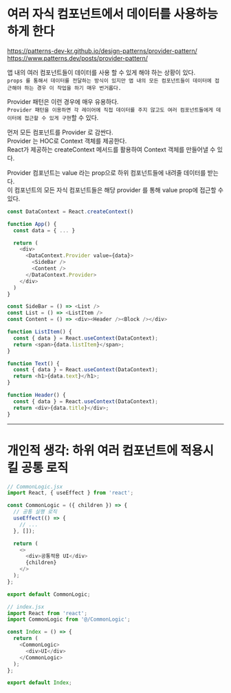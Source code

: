 # 여러 자식 컴포넌트에서 데이터를 사용하능하게 한다

https://patterns-dev-kr.github.io/design-patterns/provider-pattern/  
https://www.patterns.dev/posts/provider-pattern/

앱 내의 여러 컴포넌트들이 데이터를 사용 할 수 있게 해야 하는 상황이 있다.  
`props 를 통해서 데이터를 전달하는 방식이 있지만 앱 내의 모든 컴포넌트들이 데이터에 접근해야 하는 경우 이 작업을 하기 매우 번거롭다.`

Provider 패턴은 이런 경우에 매우 유용하다.  
`Provider 패턴을 이용하면 각 레이어에 직접 데이터를 주지 않고도 여러 컴포넌트들에게 데이터에 접근할 수 있게 구현`할 수 있다.

먼저 모든 컴포넌트를 Provider 로 감싼다.  
Provider 는 HOC로 Context 객체를 제공한다.  
React가 제공하는 createContext 메서드를 활용하여 Context 객체를 만들어낼 수 있다.

Provider 컴포넌트는 value 라는 prop으로 하위 컴포넌트들에 내려줄 데이터를 받는다.  
이 컴포넌트의 모든 자식 컴포넌트들은 해당 provider 를 통해 value prop에 접근할 수 있다.

```javascript
const DataContext = React.createContext()

function App() {
  const data = { ... }

  return (
    <div>
      <DataContext.Provider value={data}>
        <SideBar />
        <Content />
      </DataContext.Provider>
    </div>
  )
}

const SideBar = () => <List />
const List = () => <ListItem />
const Content = () => <div><Header /><Block /></div>

function ListItem() {
  const { data } = React.useContext(DataContext);
  return <span>{data.listItem}</span>;
}

function Text() {
  const { data } = React.useContext(DataContext);
  return <h1>{data.text}</h1>;
}

function Header() {
  const { data } = React.useContext(DataContext);
  return <div>{data.title}</div>;
}
```

---

# 개인적 생각: 하위 여러 컴포넌트에 적용시킬 공통 로직

```javascript
// CommonLogic.jsx
import React, { useEffect } from 'react';

const CommonLogic = ({ children }) => {
  // 공통 실행 로직
  useEffect(() => {
    // ...
  }, []);

  return (
    <>
      <div>공통적용 UI</div>
      {children}
    </>
  );
};

export default CommonLogic;
```

```javascript
// index.jsx
import React from 'react';
import CommonLogic from '@/CommonLogic';

const Index = () => {
  return (
    <CommonLogic>
      <div>UI</div>
    </CommonLogic>
  );
};

export default Index;
```
